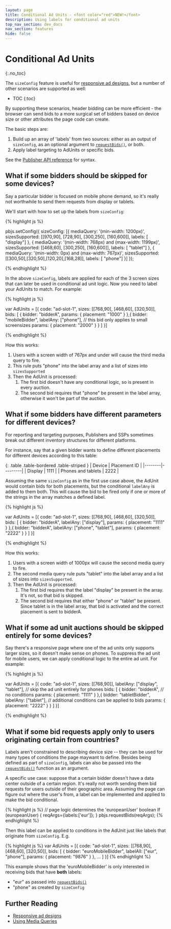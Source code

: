```yaml
---
layout: page
title: Conditional Ad Units - <font color="red">NEW!</font>
description: Using labels for conditional ad units
top_nav_section: dev_docs
nav_section: features
hide: false
---
```


<div class="bs-docs-section" markdown="1">

# Conditional Ad Units
{:.no_toc}

The `sizeConfig` feature is useful for [responsive ad designs]({{site.baseurl}}/dev-docs/publisher-api-reference.html#setConfig-Configure-Responsive-Ads), but a number of other scenarios are supported as well:

* TOC
{:toc}

By supporting these scenarios, header bidding can be more efficient - the browser can send bids to a more surgical set of bidders based on device size or other attributes the page code can create.

The basic steps are:

1. Build up an array of 'labels' from two sources: either as an output of `sizeConfig`, as an optional argument to [`requestBids()`]({{site.baseurl}}/dev-docs/publisher-api-reference.html#module_pbjs.requestBids), or both.
1. Apply label targeting to AdUnits or specific bids.

See the [Publisher API reference]({{site.baseurl}}/dev-docs/publisher-api-reference.html#setConfig-Configure-Responsive-Ads) for syntax.

## What if some bidders should be skipped for some devices?

Say a particular bidder is focused on mobile phone demand, so it's really not worthwhile 
to send them requests from display or tablets.

We'll start with how to set up the labels from `sizeConfig`:

{% highlight js %}

pbjs.setConfig({
  sizeConfig: [{
       mediaQuery: '(min-width: 1200px)',
       sizesSupported: [[970,90], [728,90], [300,250], [160,600]],
       labels: [ "display"]
     }, {
       mediaQuery: '(min-width: 768px) and (max-width: 1199px)',
       sizesSupported: [[468,60], [300,250], [160,600]],
       labels: [ "tablet"]
     }, {
       mediaQuery: '(min-width: 0px) and (max-width: 767px)',
       sizesSupported: [[300,50],[320,50],[120,20],[168,28]],
       labels: [ "phone"]
  }]
});

{% endhighlight %}

In the above `sizeConfig`, labels are applied for each of the 3 screen sizes that can later be used in
conditional ad unit logic. Now you need to label your AdUnits to match. For example:

{% highlight js %}

var AdUnits = [{
    code: "ad-slot-1",
    sizes: [[768,90], [468,60], [320,50]], 
    bids: [
        {
            bidder: "bidderA",
            params: {
                placement: "1000"
            }
       },{
            bidder: "mobileBidder",
            labelAny: ["phone"],  // this bid only applies to small screensizes
            params: {
                placement: "2000"
            }
       }
   ]
}]

{% endhighlight %}

How this works:

1. Users with a screen width of 767px and under will cause the third media query to fire.
1. This rule puts "phone" into the label array and a list of sizes into `sizesSupported`
1. Then the AdUnit is processed:
    1. The first bid doesn't have any conditional logic, so is present in every auction.
    1. The second bid requires that "phone" be present in the label array, otherwise it won't be part of the auction.

## What if some bidders have different parameters for different devices?

For reporting and targeting purposes, Publishers and SSPs sometimes break out different inventory structures for different platforms.

For instance, say that a given bidder wants to define different placements for different devices according to this table:

{: .table .table-bordered .table-striped }
| Device | Placement ID |
|--------|---------|
| Display | 1111 |
| Phones and tablets | 2222 |

Assuming the same `sizeConfig` as in the first use case above, the AdUnit would contain bids for both
placements, but the conditional `labelAny` is added to them both. This will cause the bid to be fired only if one
or more of the strings in the array matches a defined label.

{% highlight js %}

var AdUnits = [{
    code: "ad-slot-1",
    sizes: [[768,90], [468,60], [320,50]], 
    bids: [
        {
            bidder: "bidderA",
            labelAny: ["display"],
            params: {
                placement: "1111"
            }
       },{
            bidder: "bidderA",
            labelAny: ["phone", "tablet"],
            params: {
                placement: "2222"
            }
       }
   ]
}]

{% endhighlight %}

How this works:

1. Users with a screen width of 1000px will cause the second media query to fire.
1. The second media query rule puts "tablet" into the label array and a list of sizes into `sizesSupported`.
1. Then the AdUnit is processed:
    1. The first bid requires that the label "display" be present in the array. It's not, so that bid is skipped.
    1. The second bid requires that either "phone" or "tablet" be present. Since tablet is in the label array, that bid is activated and the correct placement is sent to bidderA.

## What if some ad unit auctions should be skipped entirely for some devices?

Say there's a responsive page where one of the ad units only supports larger sizes, so it doesn't make sense
on phones. To suppress the ad unit for mobile users, we can apply conditional logic to the entire ad unit. For example:

{% highlight js %}

var AdUnits = [{
    code: "ad-slot-1",
    sizes: [[768,90]], 
    labelAny: ["display", "tablet"], // skip the ad unit entirely for phones
    bids: [
        {
            bidder: "bidderA",  // no conditions
            params: {
                placement: "1111"
            }
       },{
            bidder: "tabletBidder",
            labelAny: ["tablet"], // additional conditions can be applied to bids
            params: {
                placement: "2222"
            }
       }
   ]
}]

{% endhighlight %}

## What if some bid requests apply only to users originating certain from countries? 

Labels aren't constrained to describing device size -- they can be used for many types of conditions the page maywant to define. Besides being defined as part of `sizeConfig`, labels can also be passed into the [`requestBids()`]({{site.baseurl}}/dev-docs/publisher-api-reference.html#module_pbjs.requestBids) function as an argument.

A specific use case: suppose that a certain bidder doesn't have a data center outside of a
certain region. It's really not worth sending them bid
requests for users outside of their geographic area. Assuming the page can figure out where the user's from,
a label can be implemented and applied to make the bid conditional.

{% highlight js %}
// page logic determines the 'europeanUser' boolean
If (europeanUser) {
    reqArgs={labels:['eur']};
} 
pbjs.requestBids(reqArgs);
{% endhighlight %}

Then this label can be applied to conditions in the AdUnit just like labels that originate from `sizeConfig`. E.g.

{% highlight js %}
var AdUnits = [{
    code: "ad-slot-1",
    sizes: [[768,90], [468,60], [320,50]], 
    bids: [
       {
            bidder: "euroMobileBidder",
            labelAll: ["eur", "phone"],
            params: {
                placement: "9876"
            }
       },
       ...
   ]
}]
{% endhighlight %}

This example shows that the 'euroMobileBidder' is only interested in receiving bids that have **both**
labels:

* "eur" as passed into [`requestBids()`]({{site.baseurl}}/dev-docs/publisher-api-reference.html#module_pbjs.requestBids)
* "phone" as created by `sizeConfig`

## Further Reading

+ [Responsive ad designs]({{site.baseurl}}/dev-docs/publisher-api-reference.html#setConfig-Configure-Responsive-Ads)
+ [Using Media Queries](https://developer.mozilla.org/en-US/docs/Web/CSS/Media_Queries/Using_media_queries)


</div>
